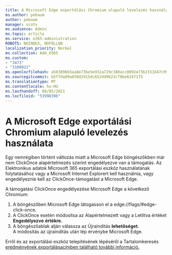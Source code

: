 ```yaml
---
title: A Microsoft Edge exportálási Chromium alapuló levelezés használata
ms.author: pebaum
author: pebaum
manager: scotv
ms.audience: Admin
ms.topic: article
ms.service: o365-administration
ROBOTS: NOINDEX, NOFOLLOW
localization_priority: Normal
ms.collection: Adm_O365
ms.custom:
- "3473"
- "3100022"
ms.openlocfilehash: a583896b5aa8e73be5e932a729c380acc8092e73b2151647c999f9a7b69669b6
ms.sourcegitcommit: b5f7da89a650d2915dc652449623c78be6247175
ms.translationtype: MT
ms.contentlocale: hu-HU
ms.lasthandoff: 08/05/2021
ms.locfileid: "53998396"
---
```

# <a name="using-microsoft-edge-based-on-chromium-browsers-for-ediscovery-export"></a>A Microsoft Edge exportálási Chromium alapuló levelezés használata

Egy nemrégiben történt változás miatt a Microsoft Edge böngészőkben már nem ClickOnce alapértelmezés szerint engedélyezve van a támogatás. Az Elektronikus adatok Microsoft 365 exportálási eszköz használatának folytatásához vagy a Microsoft Internet Explorert kell használnia, vagy engedélyeznie kell az ClickOnce-támogatást a Microsoft Edge. 

A támogatási ClickOnce engedélyezése Microsoft Edge a következő Chromium: 
1. A böngészőben Microsoft Edge látogasson el a edge://flags/#edge-click-once.
2. A ClickOnce esetén módosítsa az Alapértelmezett  vagy a Letiltva értéket **Engedélyezve** **értékre.** 
3. A böngészőablak alján válassza az Újraindítás **lehetőséget.** <br>
 A módosítás az újraindítás után lép érvénybe Microsoft Edge. 

Erről és az exportálási eszköz telepítésének lépéséről a Tartalomkeresés [eredményének exportálásacímben található további információ.](https://docs.microsoft.com/microsoft-365/compliance/export-search-results)
